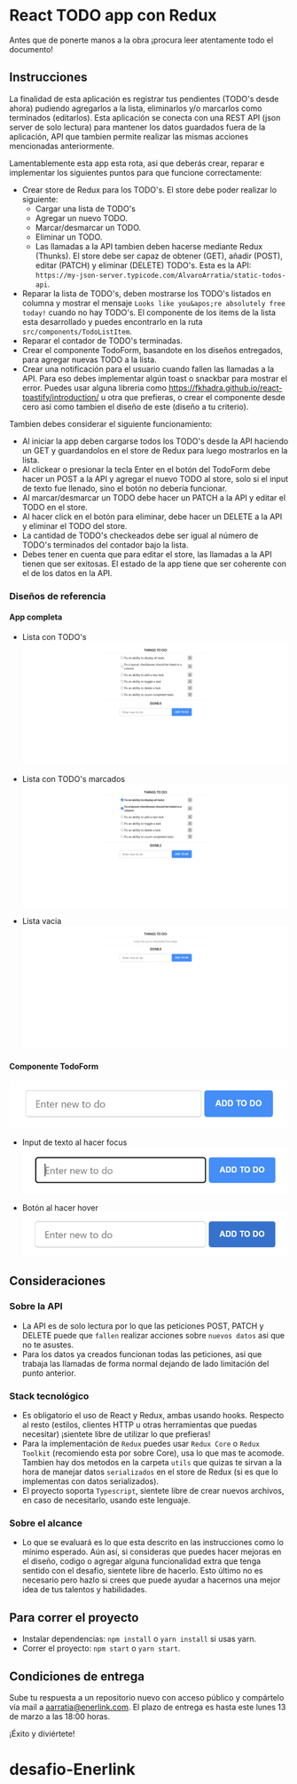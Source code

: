 # React TODO app con Redux

Antes que de ponerte manos a la obra ¡procura leer atentamente todo el documento!

## Instrucciones

La finalidad de esta aplicación es registrar tus pendientes (TODO's desde ahora) pudiendo agregarlos a la lista, eliminarlos y/o marcarlos como terminados (editarlos). Esta aplicación se conecta con una REST API (json server de solo lectura) para mantener los datos guardados fuera de la aplicación, API que tambien permite realizar las mismas acciones mencionadas anteriormente.

Lamentablemente esta app esta rota, asi que deberás crear, reparar e implementar los siguientes puntos para que funcione correctamente:

- Crear store de Redux para los TODO's. El store debe poder realizar lo siguiente:
  - Cargar una lista de TODO's
  - Agregar un nuevo TODO.
  - Marcar/desmarcar un TODO.
  - Eliminar un TODO.
  - Las llamadas a la API tambien deben hacerse mediante Redux (Thunks). El store debe ser capaz de obtener (GET), añadir (POST), editar (PATCH) y eliminar (DELETE) TODO's. Esta es la API: `https://my-json-server.typicode.com/AlvaroArratia/static-todos-api`.
- Reparar la lista de TODO's, deben mostrarse los TODO's listados en columna y mostrar el mensaje `Looks like you&apos;re absolutely free today!` cuando no hay TODO's. El componente de los items de la lista esta desarrollado y puedes encontrarlo en la ruta `src/components/TodoListItem`.
- Reparar el contador de TODO's terminadas.
- Crear el componente TodoForm, basandote en los diseños entregados, para agregar nuevas TODO a la lista.
- Crear una notificación para el usuario cuando fallen las llamadas a la API. Para eso debes implementar algún toast o snackbar para mostrar el error. Puedes usar alguna libreria como https://fkhadra.github.io/react-toastify/introduction/ u otra que prefieras, o crear el componente desde cero asi como tambien el diseño de este (diseño a tu criterio).

Tambien debes considerar el siguiente funcionamiento:

- Al iniciar la app deben cargarse todos los TODO's desde la API haciendo un GET y guardandolos en el store de Redux para luego mostrarlos en la lista.
- Al clickear o presionar la tecla Enter en el botón del TodoForm debe hacer un POST a la API y agregar el nuevo TODO al store, solo si el input de texto fue llenado, sino el botón no debería funcionar.
- Al marcar/desmarcar un TODO debe hacer un PATCH a la API y editar el TODO en el store.
- Al hacer click en el botón para eliminar, debe hacer un DELETE a la API y eliminar el TODO del store.
- La cantidad de TODO's checkeados debe ser igual al número de TODO's terminados del contador bajo la lista.
- Debes tener en cuenta que para editar el store, las llamadas a la API tienen que ser exitosas. El estado de la app tiene que ser coherente con el de los datos en la API.

### Diseños de referencia

#### App completa

- Lista con TODO's
  ![TodoList-full](https://github.com/AlvaroArratia/frontend-junior-challenge/blob/main/assets/TodoList-full.png)

- Lista con TODO's marcados
  ![TodoListItem-checked](https://github.com/AlvaroArratia/frontend-junior-challenge/blob/main/assets/TodoListItem-checked.png)

- Lista vacia
  ![TodoList-empty](https://github.com/AlvaroArratia/frontend-junior-challenge/blob/main/assets/TodoList-empty.png)

#### Componente TodoForm

![TodoForm](https://github.com/AlvaroArratia/frontend-junior-challenge/blob/main/assets/TodoForm.png)

- Input de texto al hacer focus
  ![TodoForm-input-hover](https://github.com/AlvaroArratia/frontend-junior-challenge/blob/main/assets/TodoForm-input-hover.png)

- Botón al hacer hover
  ![TodoForm-button-hover](https://github.com/AlvaroArratia/frontend-junior-challenge/blob/main/assets/TodoForm-button-hover.png)

## Consideraciones

### Sobre la API

- La API es de solo lectura por lo que las peticiones POST, PATCH y DELETE puede que `fallen` realizar acciones sobre `nuevos datos` asi que no te asustes.
- Para los datos ya creados funcionan todas las peticiones, asi que trabaja las llamadas de forma normal dejando de lado limitación del punto anterior.

### Stack tecnológico

- Es obligatorio el uso de React y Redux, ambas usando hooks. Respecto al resto (estilos, clientes HTTP u otras herramientas que puedas necesitar) ¡sientete libre de utilizar lo que prefieras!
- Para la implementación de `Redux` puedes usar `Redux Core` o `Redux Toolkit` (recomiendo esta por sobre Core), usa lo que mas te acomode. Tambien hay dos metodos en la carpeta `utils` que quizas te sirvan a la hora de manejar datos `serializados` en el store de Redux (si es que lo implementas con datos serializados).
- El proyecto soporta `Typescript`, sientete libre de crear nuevos archivos, en caso de necesitarlo, usando este lenguaje.

### Sobre el alcance

- Lo que se evaluará es lo que esta descrito en las instrucciones como lo mínimo esperado. Aún así, si consideras que puedes hacer mejoras en el diseño, codigo o agregar alguna funcionalidad extra que tenga sentido con el desafio, sientete libre de hacerlo. Esto último no es necesario pero hazlo si crees que puede ayudar a hacernos una mejor idea de tus talentos y habilidades.

## Para correr el proyecto

- Instalar dependencias: `npm install` o `yarn install` si usas yarn.
- Correr el proyecto: `npm start` o `yarn start`.

## Condiciones de entrega

Sube tu respuesta a un repositorio nuevo con acceso público y compártelo vía mail a aarratia@enerlink.com. El plazo de entrega es hasta este lunes 13 de marzo a las 18:00 horas.

¡Éxito y diviértete!
# desafio-Enerlink

